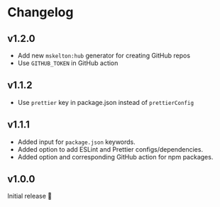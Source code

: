 # Changelog

## v1.2.0

- Add new `mskelton:hub` generator for creating GitHub repos
- Use `GITHUB_TOKEN` in GitHub action

## v1.1.2

- Use `prettier` key in package.json instead of `prettierConfig`

## v1.1.1

- Added input for `package.json` keywords.
- Added option to add ESLint and Prettier configs/dependencies.
- Added option and corresponding GitHub action for npm packages.

## v1.0.0

Initial release 🎉
